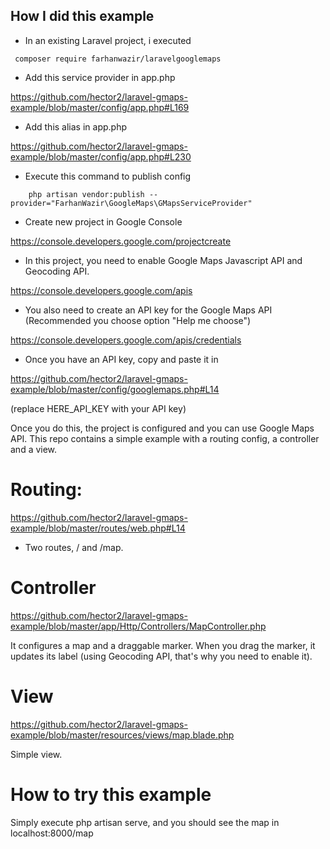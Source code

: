 

## How I did this example

* In an existing Laravel project, i executed

```
 composer require farhanwazir/laravelgooglemaps
```

* Add this service provider in app.php

https://github.com/hector2/laravel-gmaps-example/blob/master/config/app.php#L169

* Add this alias in app.php

https://github.com/hector2/laravel-gmaps-example/blob/master/config/app.php#L230

* Execute this command to publish config
```
    php artisan vendor:publish --provider="FarhanWazir\GoogleMaps\GMapsServiceProvider"
```

* Create new project in Google Console

https://console.developers.google.com/projectcreate

* In this project, you need to enable Google Maps Javascript API and Geocoding API.

https://console.developers.google.com/apis

* You also need to create an API key for the Google Maps API (Recommended you choose option "Help me choose")

https://console.developers.google.com/apis/credentials

* Once you have an API key, copy and paste it in 

https://github.com/hector2/laravel-gmaps-example/blob/master/config/googlemaps.php#L14

(replace HERE_API_KEY with your API key)

Once you do this, the project is configured and you can use Google Maps API. This repo contains a simple example with a routing config, a controller and a view.

# Routing:

https://github.com/hector2/laravel-gmaps-example/blob/master/routes/web.php#L14

- Two routes, / and /map.

# Controller

https://github.com/hector2/laravel-gmaps-example/blob/master/app/Http/Controllers/MapController.php

It configures a map and a draggable marker. When you drag the marker, it updates its label (using Geocoding API, that's why you need to enable it).

# View

https://github.com/hector2/laravel-gmaps-example/blob/master/resources/views/map.blade.php

Simple view.


# How to try this example

Simply execute php artisan serve, and you should see the map in localhost:8000/map





